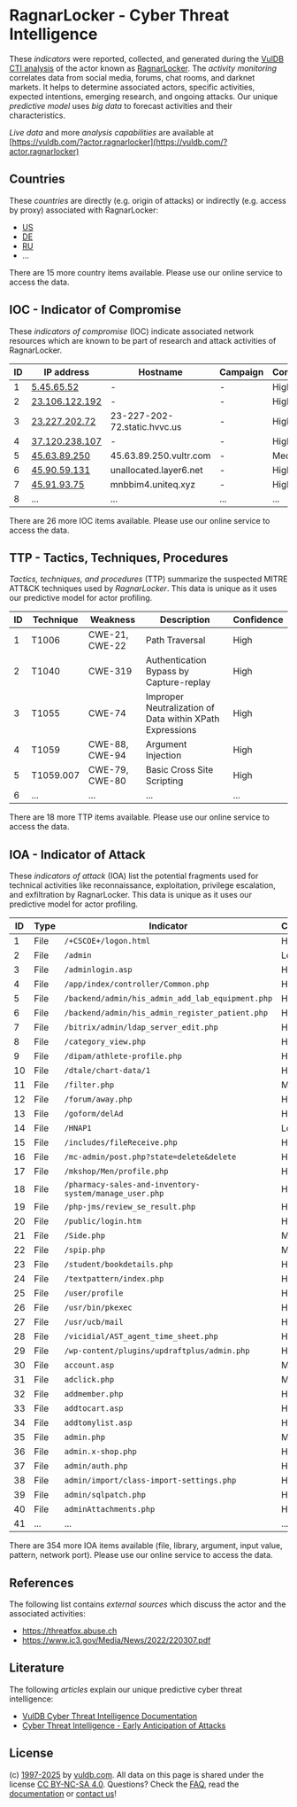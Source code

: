 # RagnarLocker - Cyber Threat Intelligence

These _indicators_ were reported, collected, and generated during the [VulDB CTI analysis](https://vuldb.com/?kb.cti) of the actor known as [RagnarLocker](https://vuldb.com/?actor.ragnarlocker). The _activity monitoring_ correlates data from social media, forums, chat rooms, and darknet markets. It helps to determine associated actors, specific activities, expected intentions, emerging research, and ongoing attacks. Our unique _predictive model_ uses _big data_ to forecast activities and their characteristics.

_Live data_ and more _analysis capabilities_ are available at [https://vuldb.com/?actor.ragnarlocker](https://vuldb.com/?actor.ragnarlocker)

## Countries

These _countries_ are directly (e.g. origin of attacks) or indirectly (e.g. access by proxy) associated with RagnarLocker:

* [US](https://vuldb.com/?country.us)
* [DE](https://vuldb.com/?country.de)
* [RU](https://vuldb.com/?country.ru)
* ...

There are 15 more country items available. Please use our online service to access the data.

## IOC - Indicator of Compromise

These _indicators of compromise_ (IOC) indicate associated network resources which are known to be part of research and attack activities of RagnarLocker.

ID | IP address | Hostname | Campaign | Confidence
-- | ---------- | -------- | -------- | ----------
1 | [5.45.65.52](https://vuldb.com/?ip.5.45.65.52) | - | - | High
2 | [23.106.122.192](https://vuldb.com/?ip.23.106.122.192) | - | - | High
3 | [23.227.202.72](https://vuldb.com/?ip.23.227.202.72) | 23-227-202-72.static.hvvc.us | - | High
4 | [37.120.238.107](https://vuldb.com/?ip.37.120.238.107) | - | - | High
5 | [45.63.89.250](https://vuldb.com/?ip.45.63.89.250) | 45.63.89.250.vultr.com | - | Medium
6 | [45.90.59.131](https://vuldb.com/?ip.45.90.59.131) | unallocated.layer6.net | - | High
7 | [45.91.93.75](https://vuldb.com/?ip.45.91.93.75) | mnbbim4.uniteq.xyz | - | High
8 | ... | ... | ... | ...

There are 26 more IOC items available. Please use our online service to access the data.

## TTP - Tactics, Techniques, Procedures

_Tactics, techniques, and procedures_ (TTP) summarize the suspected MITRE ATT&CK techniques used by _RagnarLocker_. This data is unique as it uses our predictive model for actor profiling.

ID | Technique | Weakness | Description | Confidence
-- | --------- | -------- | ----------- | ----------
1 | T1006 | CWE-21, CWE-22 | Path Traversal | High
2 | T1040 | CWE-319 | Authentication Bypass by Capture-replay | High
3 | T1055 | CWE-74 | Improper Neutralization of Data within XPath Expressions | High
4 | T1059 | CWE-88, CWE-94 | Argument Injection | High
5 | T1059.007 | CWE-79, CWE-80 | Basic Cross Site Scripting | High
6 | ... | ... | ... | ...

There are 18 more TTP items available. Please use our online service to access the data.

## IOA - Indicator of Attack

These _indicators of attack_ (IOA) list the potential fragments used for technical activities like reconnaissance, exploitation, privilege escalation, and exfiltration by RagnarLocker. This data is unique as it uses our predictive model for actor profiling.

ID | Type | Indicator | Confidence
-- | ---- | --------- | ----------
1 | File | `/+CSCOE+/logon.html` | High
2 | File | `/admin` | Low
3 | File | `/adminlogin.asp` | High
4 | File | `/app/index/controller/Common.php` | High
5 | File | `/backend/admin/his_admin_add_lab_equipment.php` | High
6 | File | `/backend/admin/his_admin_register_patient.php` | High
7 | File | `/bitrix/admin/ldap_server_edit.php` | High
8 | File | `/category_view.php` | High
9 | File | `/dipam/athlete-profile.php` | High
10 | File | `/dtale/chart-data/1` | High
11 | File | `/filter.php` | Medium
12 | File | `/forum/away.php` | High
13 | File | `/goform/delAd` | High
14 | File | `/HNAP1` | Low
15 | File | `/includes/fileReceive.php` | High
16 | File | `/mc-admin/post.php?state=delete&delete` | High
17 | File | `/mkshop/Men/profile.php` | High
18 | File | `/pharmacy-sales-and-inventory-system/manage_user.php` | High
19 | File | `/php-jms/review_se_result.php` | High
20 | File | `/public/login.htm` | High
21 | File | `/Side.php` | Medium
22 | File | `/spip.php` | Medium
23 | File | `/student/bookdetails.php` | High
24 | File | `/textpattern/index.php` | High
25 | File | `/user/profile` | High
26 | File | `/usr/bin/pkexec` | High
27 | File | `/usr/ucb/mail` | High
28 | File | `/vicidial/AST_agent_time_sheet.php` | High
29 | File | `/wp-content/plugins/updraftplus/admin.php` | High
30 | File | `account.asp` | Medium
31 | File | `adclick.php` | Medium
32 | File | `addmember.php` | High
33 | File | `addtocart.asp` | High
34 | File | `addtomylist.asp` | High
35 | File | `admin.php` | Medium
36 | File | `admin.x-shop.php` | High
37 | File | `admin/auth.php` | High
38 | File | `admin/import/class-import-settings.php` | High
39 | File | `admin/sqlpatch.php` | High
40 | File | `adminAttachments.php` | High
41 | ... | ... | ...

There are 354 more IOA items available (file, library, argument, input value, pattern, network port). Please use our online service to access the data.

## References

The following list contains _external sources_ which discuss the actor and the associated activities:

* https://threatfox.abuse.ch
* https://www.ic3.gov/Media/News/2022/220307.pdf

## Literature

The following _articles_ explain our unique predictive cyber threat intelligence:

* [VulDB Cyber Threat Intelligence Documentation](https://vuldb.com/?kb.cti)
* [Cyber Threat Intelligence - Early Anticipation of Attacks](https://www.scip.ch/en/?labs.20201022)

## License

(c) [1997-2025](https://vuldb.com/?kb.changelog) by [vuldb.com](https://vuldb.com/?kb.about). All data on this page is shared under the license [CC BY-NC-SA 4.0](https://creativecommons.org/licenses/by-nc-sa/4.0/). Questions? Check the [FAQ](https://vuldb.com/?kb.faq), read the [documentation](https://vuldb.com/?kb) or [contact us](https://vuldb.com/?contact)!
